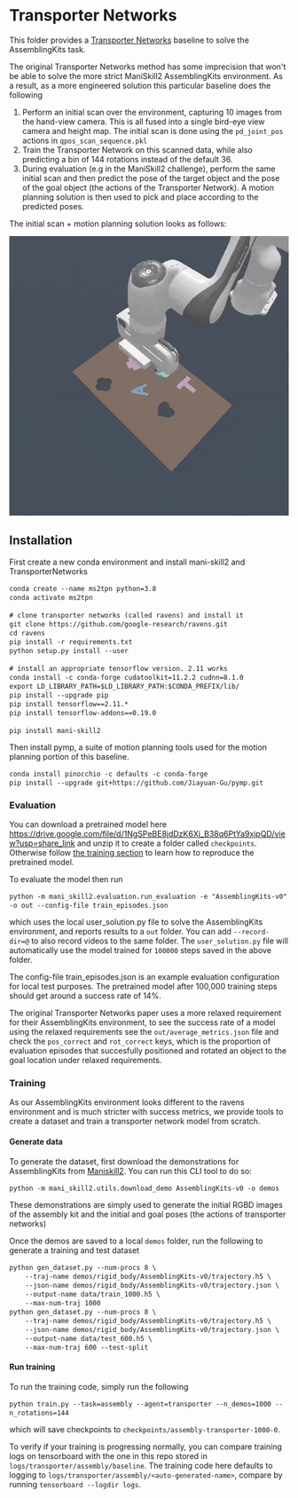 # Transporter Networks

This folder provides a [Transporter Networks](https://github.com/google-research/ravens) baseline to solve the AssemblingKits task.

The original Transporter Networks method has some imprecision that won't be able to solve the more strict ManiSkill2 AssemblingKits environment. As a result, as a more engineered solution this particular baseline does the following

1. Perform an initial scan over the environment, capturing 10 images from the hand-view camera. This is all fused into a single bird-eye view camera and height map. The initial scan is done using the `pd_joint_pos` actions in `qpos_scan_sequence.pkl`
2. Train the Transporter Network on this scanned data, while also predicting a bin of 144 rotations instead of the default 36.
3. During evaluation (e.g in the ManiSkill2 challenge), perform the same initial scan and then predict the pose of the target object and the pose of the goal object (the actions of the Transporter Network). A motion planning solution is then used to pick and place according to the predicted poses.

The initial scan + motion planning solution looks as follows:

![Example video visualizing the initial scan + motion planning solution](./assets/example.gif)

## Installation

First create a new conda environment and install mani-skill2 and TransporterNetworks 
```
conda create --name ms2tpn python=3.8
conda activate ms2tpn

# clone transporter networks (called ravens) and install it
git clone https://github.com/google-research/ravens.git
cd ravens
pip install -r requirements.txt
python setup.py install --user

# install an appropriate tensorflow version. 2.11 works
conda install -c conda-forge cudatoolkit=11.2.2 cudnn=8.1.0
export LD_LIBRARY_PATH=$LD_LIBRARY_PATH:$CONDA_PREFIX/lib/
pip install --upgrade pip
pip install tensorflow==2.11.*
pip install tensorflow-addons==0.19.0

pip install mani-skill2
```

Then install pymp, a suite of motion planning tools used for the motion planning portion of this baseline.
```
conda install pinocchio -c defaults -c conda-forge
pip install --upgrade git+https://github.com/Jiayuan-Gu/pymp.git
```

### Evaluation

You can download a pretrained model here https://drive.google.com/file/d/1NgSPeBE8jdDzK6Xj_B38q6PtYa9xjpQD/view?usp=share_link and unzip it to create a folder called `checkpoints`. Otherwise follow [the training section](#training) to learn how to reproduce the pretrained model.

To evaluate the model then run

```
python -m mani_skill2.evaluation.run_evaluation -e "AssemblingKits-v0" -o out --config-file train_episodes.json
```

which uses the local user_solution.py file to solve the AssemblingKits environment, and reports results to a `out` folder. You can add `--record-dir=@` to also record videos to the same folder. The `user_solution.py` file will automatically use the model trained for `100000` steps saved in the above folder.

The config-file train_episodes.json is an example evaluation configuration for local test purposes. The pretrained model after 100,000 training steps should get around a success rate of 14%.

The original Transporter Networks paper uses a more relaxed requirement for their AssemblingKits environment, to see the success rate of a model using the relaxed requirements see the `out/average_metrics.json` file and check the `pos_correct` and `rot_correct` keys, which is the proportion of evaluation episodes that succesfully positioned and rotated an object to the goal location under relaxed requirements.

### Training 

As our AssemblingKits environment looks different to the ravens environment and is much stricter with success metrics, we provide tools to create a dataset and train a transporter network model from scratch.


#### Generate data
To generate the dataset, first download the demonstrations for AssemblingKits from [Maniskill2](https://github.com/haosulab/Maniskill2). You can run this CLI tool to do so:
```
python -m mani_skill2.utils.download_demo AssemblingKits-v0 -o demos
```

These demonstrations are simply used to generate the initial RGBD images of the assembly kit and the initial and goal poses (the actions of transporter networks)

Once the demos are saved to a local `demos` folder, run the following to generate a training and test dataset

```
python gen_dataset.py --num-procs 8 \
    --traj-name demos/rigid_body/AssemblingKits-v0/trajectory.h5 \
    --json-name demos/rigid_body/AssemblingKits-v0/trajectory.json \
    --output-name data/train_1000.h5 \
    --max-num-traj 1000
python gen_dataset.py --num-procs 8 \
    --traj-name demos/rigid_body/AssemblingKits-v0/trajectory.h5 \
    --json-name demos/rigid_body/AssemblingKits-v0/trajectory.json \
    --output-name data/test_600.h5 \
    --max-num-traj 600 --test-split
```

#### Run training

To run the training code, simply run the following

```
python train.py --task=assembly --agent=transporter --n_demos=1000 --n_rotations=144 
```

which will save checkpoints to `checkpoints/assembly-transporter-1000-0`.

To verify if your training is progressing normally, you can compare training logs on tensorboard with the one in this repo stored in `logs/transporter/assembly/baseline`. The training code here defaults to logging to `logs/transporter/assembly/<auto-generated-name>`, compare by running `tensorboard --logdir logs`.